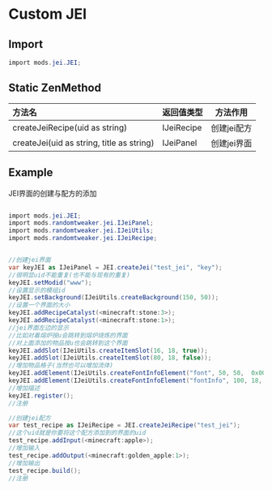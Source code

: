 # Custom JEI

## Import

```csharp
import mods.jei.JEI;
```

## Static ZenMethod

| 方法名| 返回值类型| 方法作用 |
| :------ | ------ | ------ |
| createJeiRecipe(uid as string)| IJeiRecipe | 创建jei配方 |
| createJei(uid as string, title as string)| IJeiPanel | 创建jei界面 |


## Example

JEI界面的创建与配方的添加

```csharp

import mods.jei.JEI;
import mods.randomtweaker.jei.IJeiPanel;
import mods.randomtweaker.jei.IJeiUtils;
import mods.randomtweaker.jei.IJeiRecipe;


//创建jei界面
var keyJEI as IJeiPanel = JEI.createJei("test_jei", "key");
//很明显uid不能重复(也不能与现有的重复)
keyJEI.setModid("www");
//设置显示的模组id
keyJEI.setBackground(IJeiUtils.createBackground(150, 50));
//设置一个界面的大小
keyJEI.addRecipeCatalyst(<minecraft:stone:3>);
keyJEI.addRecipeCatalyst(<minecraft:stone:1>);
//jei界面左边的显示
//比如对着熔炉按u会跳转到熔炉烧炼的界面
//对上面添加的物品按u也会跳转到这个界面
keyJEI.addSlot(IJeiUtils.createItemSlot(16, 18, true));
keyJEI.addSlot(IJeiUtils.createItemSlot(80, 18, false));
//增加物品格子(当然也可以增加流体)
keyJEI.addElement(IJeiUtils.createFontInfoElement("font", 50, 50,  0x000000));
keyJEI.addElement(IJeiUtils.createFontInfoElement("fontInfo", 100, 18, 0x52575B));
//增加描述
keyJEI.register();
//注册

//创建jei配方
var test_recipe as IJeiRecipe = JEI.createJeiRecipe("test_jei");
//这个uid就是你要将这个配方添加到的界面的uid
test_recipe.addInput(<minecraft:apple>);
//增加输入
test_recipe.addOutput(<minecraft:golden_apple:1>);
//增加输出
test_recipe.build();
//注册
```
